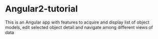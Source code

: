 # Angular2-tutorial
This is an Angular app with features to acquire and display list of object models, edit selected object detail and navigate among different views of data
